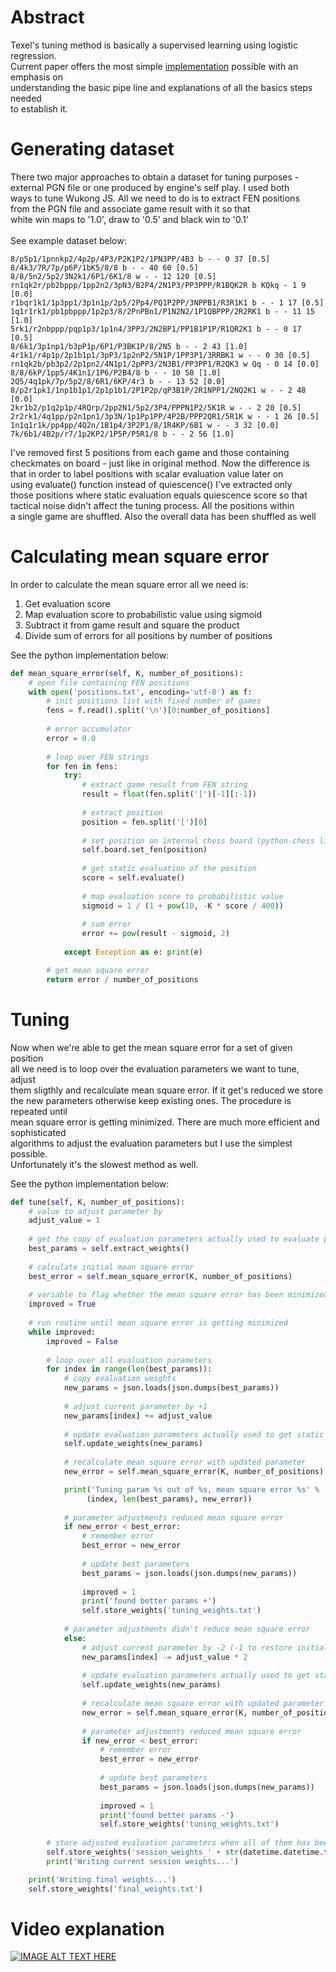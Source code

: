 # Abstract
Texel's tuning method is basically a supervised learning using logistic regression.<br>
Current paper offers the most simple <a href="https://github.com/maksimKorzh/wukongJS/tree/main/tools/eval_tuner">implementation</a> possible with an emphasis on<br>
understanding the basic pipe line and explanations of all the basics steps needed<br>
to establish it.

# Generating dataset
There two major approaches to obtain a dataset for tuning purposes -<br>
external PGN file or one produced by engine's self play. I used both<br>
ways to tune Wukong JS. All we need to do is to extract FEN positions<br>
from the PGN file and associate game result with it so that<br>
white win maps to '1.0', draw to '0.5' and black win to '0.1'<br>
<br>
See example dataset below:<br>

```
8/p5p1/1pnnkp2/4p2p/4P3/P2K1P2/1PN3PP/4B3 b - - 0 37 [0.5]
8/4k3/7R/7p/p6P/1bK5/8/8 b - - 40 60 [0.5]
8/8/5n2/5p2/3N2k1/6P1/6K1/8 w - - 12 120 [0.5]
rn1qk2r/pb2bppp/1pp2n2/3pN3/B2P4/2N1P3/PP3PPP/R1BQK2R b KQkq - 1 9 [0.0]
r1bqr1k1/1p3pp1/3p1n1p/2p5/2Pp4/PQ1P2PP/3NPPB1/R3R1K1 b - - 1 17 [0.5]
1q1r1rk1/pb1pbppp/1p2p3/8/2PnPBn1/P1N2N2/1P1QBPPP/2R2RK1 b - - 11 15 [1.0]
5rk1/r2nbppp/pqp1p3/1p1n4/3PP3/2N2BP1/PP1B1P1P/R1QR2K1 b - - 0 17 [0.5]
8/6k1/3p1np1/b3pP1p/6P1/P3BK1P/8/2N5 b - - 2 43 [1.0]
4r1k1/r4p1p/2p1b1p1/3pP3/1p2nP2/5N1P/1PP3P1/3RRBK1 w - - 0 30 [0.5]
rn1qk2b/pb3p2/2p1pn2/4N1p1/2pPP3/2N3B1/PP3PP1/R2QK3 w Qq - 0 14 [0.0]
8/8/6kP/1pp5/4K1n1/1P6/P2B4/8 b - - 10 50 [1.0]
2Q5/4q1pk/7p/5p2/8/6R1/6KP/4r3 b - - 13 52 [0.0]
8/p2r1pk1/1np1b1p1/2p1p1b1/2P1P2p/qP3B1P/2R1NPP1/2NQ2K1 w - - 2 48 [0.0]
2kr1b2/p1q2p1p/4RQrp/2pp2N1/5p2/3P4/PPPN1P2/5K1R w - - 2 20 [0.5]
2r2rk1/4q1pp/p2n1pn1/3p3N/1p1Pp1PP/4P2B/PPP2QR1/5R1K w - - 1 26 [0.5]
1n1q1r1k/pp4pp/4Q2n/1B1p4/3P2P1/8/1R4KP/6B1 w - - 3 32 [0.0]
7k/6b1/4B2p/r7/1p2KP2/1P5P/P5R1/8 b - - 2 56 [1.0]
```

I've removed first 5 positions from each game and those containing<br>
checkmates on board - just like in original method. Now the difference is<br>
that in order to label positions with scalar evaluation value later on<br>
using evaluate() function instead of quiescence() I've extracted only<br>
those positions where static evaluation equals quiescence score so that<br>
tactical noise didn't affect the tuning process. All the positions within<br>
a single game are shuffled. Also the overall data has been shuffled as well

# Calculating mean square error
In order to calculate the mean square error all we need is:<br>
1. Get evaluation score 
2. Map evaluation score to probabilistic value using sigmoid
3. Subtract it from game result and square the product
4. Divide sum of errors for all positions by number of positions

See the python implementation below:
```python
def mean_square_error(self, K, number_of_positions):
    # open file containing FEN positions
    with open('positions.txt', encoding='utf-8') as f:
        # init positions list with fixed number of games
        fens = f.read().split('\n')[0:number_of_positions]
        
        # error accumulator
        error = 0.0
        
        # loop over FEN strings
        for fen in fens:
            try:
                # extract game result from FEN string
                result = float(fen.split('[')[-1][:-1])
                
                # extract position
                position = fen.split('[')[0]
                
                # set position on internal chess board (python-chess library)
                self.board.set_fen(position)
                
                # get static evaluation of the position
                score = self.evaluate()
                
                # map evaluation score to probabilistic value
                sigmoid = 1 / (1 + pow(10, -K * score / 400))
                
                # sum error
                error += pow(result - sigmoid, 2)
            
            except Exception as e: print(e)

        # get mean square error
        return error / number_of_positions
```

# Tuning
Now when we're able to get the mean square error for a set of given position<br>
all we need is to loop over the evaluation parameters we want to tune, adjust<br>
them sligthly and recalculate mean square error. If it get's reduced we store<br>
the new parameters otherwise keep existing ones. The procedure is repeated until<br>
mean square error is getting minimized. There are much more efficient and sophisticated<br>
algorithms to adjust the evaluation parameters but I use the simplest possible.<br>
Unfortunately it's the slowest method as well.

See the python implementation below:
```python
def tune(self, K, number_of_positions):
    # value to adjust parameter by
    adjust_value = 1
    
    # get the copy of evaluation parameters actually used to evaluate position
    best_params = self.extract_weights()
    
    # calculate initial mean square error
    best_error = self.mean_square_error(K, number_of_positions)
    
    # variable to flag whether the mean square error has been minimized
    improved = True
    
    # run routine until mean square error is getting minimized
    while improved:
        improved = False    
        
        # loop over all evaluation parameters
        for index in range(len(best_params)):
            # copy evaluation weights
            new_params = json.loads(json.dumps(best_params))
            
            # adjust current parameter by +1
            new_params[index] += adjust_value
            
            # update evaluation parameters actually used to get static evaluation score
            self.update_weights(new_params)
            
            # recalculate mean square error with updated parameter
            new_error = self.mean_square_error(K, number_of_positions)

            print('Tuning param %s out of %s, mean square error %s' % 
                 (index, len(best_params), new_error))
            
            # parameter adjustments reduced mean square error
            if new_error < best_error:
                # remember error
                best_error = new_error
                
                # update best parameters
                best_params = json.loads(json.dumps(new_params))
                
                improved = 1
                print('found better params +')
                self.store_weights('tuning_weights.txt')
            
            # parameter adjustments didn't reduce mean square error
            else:
                # adjust current parameter by -2 (-1 to restore initial state + -1 to adjust)
                new_params[index] -= adjust_value * 2
                
                # update evaluation parameters actually used to get static evaluation score
                self.update_weights(new_params)
                
                # recalculate mean square error with updated parameter
                new_error = self.mean_square_error(K, number_of_positions)
                
                # parameter adjustments reduced mean square error
                if new_error < best_error:
                    # remember error
                    best_error = new_error
                    
                    # update best parameters
                    best_params = json.loads(json.dumps(new_params))
                    
                    improved = 1
                    print('found better params -')
                    self.store_weights('tuning_weights.txt')
        
        # store adjusted evaluation parameters when all of them has been traversed
        self.store_weights('session_weights_' + str(datetime.datetime.today().strftime('%Y-%m-%d-%H-%M')) + '.txt')
        print('Writing current session weights...')

    print('Writing final weights...')
    self.store_weights('final_weights.txt')
```

# Video explanation
[![IMAGE ALT TEXT HERE](https://img.youtube.com/vi/3JCWxH6IehQ/0.jpg)](https://www.youtube.com/watch?v=3JCWxH6IehQ)







